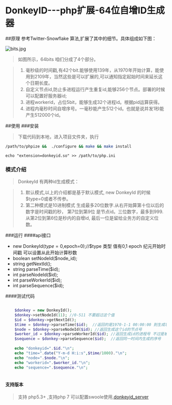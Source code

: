 # DonkeyID---php扩展-64位自增ID生成器
##原理
	参考Twitter-Snowflake 算法,扩展了其中的细节。具体组成如下图：
	
![bits.jpg](https://github.com/osgochina/donkeyid/blob/master/doc/bits.jpg?raw=true)

> 如图所示，64bits 咱们分成了4个部分。

> 1. 毫秒级的时间戳,有42个bit.能够使用139年，从1970年开始计算，能使用到2109年，当然这些是可以扩展的,可以通知指定起始时间来延长这个日期长度。
> 2. 自定义节点id,防止多进程运行产生重复id,能够256个节点。部署的时候可以配置好服务器id;
> 4. 进程workerid，占位5bit，能够生成32个进程id。根据pid运算获得。
> 4. 进程内毫秒时间自增序号。一毫秒能产生512个id。也就是说并发1秒能产生512000个id。

##使用
###安装

> 下载代码到本地，进入项目文件夹，执行

```Bash
/path/to/phpize &&  ./configure && make && make install
```

```Bssh
echo "extension=donkeyid.so" >> /path/to/php.ini
```
### 模式介绍

> DonkeyId 有两种id生成模式：

> 1. 默认模式,以上的介绍都是基于默认模式, new DonkeyId 的时候 $type=0或者不传参。
> 2. 第二种模式是10进制模式 生成最多20位数字.从右开始算第十位以后的数字是时间戳的秒，
>    第7位到第9位 是节点id。三位数字，最多到999.从第2位到第6位是秒内的自增id,
     最后一位是留给业务方的自定义位数。

###运行
####api接口

* new DonkeyId($type=0,$epoch=0);//$type 类型 值有0,1 epoch 纪元开始时间戳 可以设置从此开始计算秒数
* boolean setNodeId($node_id);
* string getNextId();
* string parseTime($id);
* int parseNodeId($id);
* int parseWorkerId($id);
* int parseSequence($id);

####测试代码

```php

    $donkey = new DonkeyId();
    $donkey->setNodeId(11); //0-511 不要超过这个值
    $id = $donkey->getNextId();
    $time = $donkey->parseTime($id);  //返回的是1970-1-1 00:00:00 到生成事件的毫秒数
    $node = $donkey->parseNodeId($id); //返回生成这个id的节点号
    $worker_id = $donkey->parseWorkerId($id); //返回生成id的进程号 不过是被处理过的，最多0-31
    $sequence = $donkey->parseSequence($id);  //返回同一时间内生成的序号
    
    echo "donkeyid=".$id."\n";
    echo "time=".date("Y-m-d H:i:s",$time/1000)."\n";
    echo "node=".$node."\n";
    echo "workerid=".$worker_id."\n";
    echo "sequence=".$sequence."\n";
   
```
#### 支持版本
> 支持 php5.3+ ,支持php 7
> 可以配置swoole使用,[donkeyid_server](https://github.com/osgochina/donkeyid_server.git)
